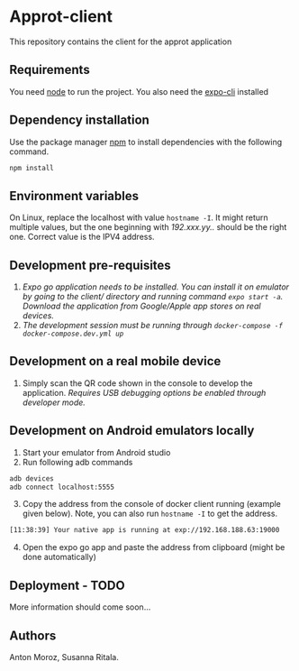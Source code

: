 # Approt-client

This repository contains the client for the approt application

## Requirements

You need [node](https://nodejs.org/en/) to run the project. You also need the [expo-cli](https://docs.expo.io/workflow/expo-cli/) installed

## Dependency installation

Use the package manager [npm](https://www.npmjs.com/get-npm) to install dependencies with the following command.

```bash
npm install
```

## Environment variables

On Linux, replace the localhost with value `hostname -I`. It might return multiple values, but the one beginning with _192.xxx.yy.._ should be the right one. Correct value is the IPV4 address.

## Development pre-requisites

1. _Expo go application needs to be installed. You can install it on emulator by going to the client/ directory and running command `expo start -a`. Download the application from Google/Apple app stores on real devices._
2. _The development session must be running through `docker-compose -f docker-compose.dev.yml up`_

## Development on a real mobile device

1. Simply scan the QR code shown in the console to develop the application. _Requires USB debugging options be enabled through developer mode._

## Development on Android emulators locally

1. Start your emulator from Android studio
2. Run following adb commands

```bash
adb devices
adb connect localhost:5555
```

3. Copy the address from the console of docker client running (example given below). Note, you can also run `hostname -I` to get the address.

```bash
[11:38:39] Your native app is running at exp://192.168.188.63:19000
```

4. Open the expo go app and paste the address from clipboard (might be done automatically)

## Deployment - TODO

More information should come soon...

## Authors

Anton Moroz, Susanna Ritala.
